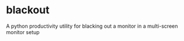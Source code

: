 # blackout
A python productivity utility for blacking out a monitor in a multi-screen monitor setup
